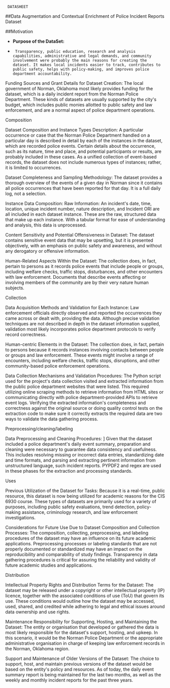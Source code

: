      DATASHEET
##Data Augmentation and Contextual Enrichment of Police Incident Reports Dataset

##Motivation

- **Purpose of the DataSet:**
-      Transparency, public education, research and analysis capabilities, administrative and legal demands, and community involvement were probably the main reasons for creating the dataset. It makes local incidents easier to track, contributes to public safety, helps with policy-making, and improves police department accountability.

Funding Sources and Grant Details for Dataset Creation:
The local government of Norman, Oklahoma most likely provides funding for the dataset, which is a daily incident report from the Norman Police Department. These kinds of datasets are usually supported by the city's budget, which includes public monies allotted to public safety and law enforcement, and are a normal aspect of police department operations.

Composition

Dataset Composition and Instance Types Description:
A particular occurrence or case that the Norman Police Department handled on a particular day is described in detail by each of the instances in the dataset, which are recorded police events. Certain details about the occurrence, such as its nature, time and place, and potential participants or results, are probably included in these cases. As a unified collection of event-based records, the dataset does not include numerous types of instances; rather, it is limited to occurrences.

Dataset Completeness and Sampling Methodology:
The dataset provides a thorough overview of the events of a given day in Norman since it contains all police occurrences that have been reported for that day. It is a full daily log, not a selection.

Instance Data Composition: Raw Information:
An incident's date, time, location, unique incident number, nature description, and Incident ORI are all included in each dataset instance. These are the raw, structured data that make up each instance. With a tabular format for ease of understanding and analysis, this data is unprocessed.

Content Sensitivity and Potential Offensiveness in Dataset:
The dataset contains sensitive event data that may be upsetting, but it is presented objectively, with an emphasis on public safety and awareness, and without any derogatory or offensive information.

Human-Related Aspects Within the Dataset:
The collection does, in fact, pertain to persons as it records police events that include people or groups, including welfare checks, traffic stops, disturbances, and other encounters with law enforcement. Documents that describe events affecting or involving members of the community are by their very nature human subjects.

Collection

Data Acquisition Methods and Validation for Each Instance: 
Law enforcement officials directly observed and reported the occurrences they came across or dealt with, providing the data. Although precise validation techniques are not described in depth in the dataset information supplied, validation most likely incorporates police department protocols to verify record correctness.

Human-centric Elements in the Dataset: 
The collection does, in fact, pertain to persons because it records instances involving contacts between people or groups and law enforcement. These events might involve a range of encounters, including welfare checks, traffic stops, disruptions, and other community-based police enforcement operations.

Data Collection Mechanisms and Validation Procedures: 
The Python script used for the project's data collection visited and extracted information from the public police department websites that were listed. This required utilizing online scraping methods to retrieve information from HTML sites or communicating directly with police department-provided APIs to retrieve event logs. Verifying the extracted information's completeness and correctness against the original source or doing quality control tests on the extraction code to make sure it correctly extracts the required data are two ways to validate the data gathering process.



Preprocessing/cleaning/labeling

Data Preprocessing and Cleaning Procedures: ]
Given that the dataset included a police department's daily event summary, preparation and cleaning were necessary to guarantee data consistency and usefulness. This includes resolving missing or incorrect data entries, standardizing date and time formats, and parsing and extracting pertinent information from unstructured language, such incident reports. PYPDF2 and regex are used in these phases for the extraction and processing standards.

Uses

Previous Utilization of the Dataset for Tasks: 
Because it is a real-time, public resource, this dataset is now being utilized for academic reasons for the CIS 6930 course. These types of datasets are primarily used for a variety of purposes, including public safety evaluations, trend detection, policy-making assistance, criminology research, and law enforcement investigations. 

Considerations for Future Use Due to Dataset Composition and Collection Processes:
The composition, collecting, preprocessing, and labeling procedures of the dataset may have an influence on its future academic applications. Preprocessing processes or labeling standards that are not properly documented or standardized may have an impact on the reproducibility and comparability of study findings. Transparency in data gathering procedures is critical for assuring the reliability and validity of future academic studies and applications.

Distribution

Intellectual Property Rights and Distribution Terms for the Dataset:
The dataset may be released under a copyright or other intellectual property (IP) licence, together with the associated conditions of use (ToU) that govern its use. These conditions would outline how the dataset may be accessed, used, shared, and credited while adhering to legal and ethical issues around data ownership and use rights.

Maintenance
Responsibility for Supporting, Hosting, and Maintaining the Dataset: 
The entity or organisation that developed or gathered the data is most likely responsible for the dataset's support, hosting, and upkeep. In this scenario, it would be the Norman Police Department or the appropriate administrative organisation in charge of keeping law enforcement records in the Norman, Oklahoma region.

Support and Maintenance of Older Versions of the Dataset: 
The choice to support, host, and maintain previous versions of the dataset would be based on the entity's policy and resources. As of today, the daily event summary report is being maintained for the last two months, as well as the weekly and monthly incident reports for the past three years.
